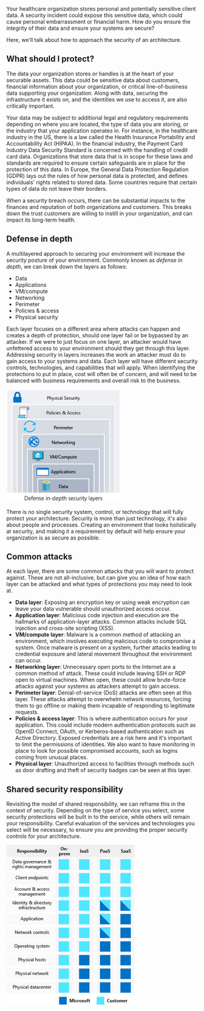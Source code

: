 Your healthcare organization stores personal and potentially sensitive client data. A security incident could expose this sensitive data, which could cause personal embarrassment or financial harm. How do you ensure the integrity of their data and ensure your systems are secure? 

Here, we'll talk about how to approach the security of an architecture.

## What should I protect?

The data your organization stores or handles is at the heart of your securable assets. This data could be sensitive data about customers, financial information about your organization, or critical line-of-business data supporting your organization. Along with data, securing the infrastructure it exists on, and the identities we use to access it, are also critically important.

Your data may be subject to additional legal and regulatory requirements depending on where you are located, the type of data you are storing, or the industry that your application operates in. For instance, in the healthcare industry in the US, there is a law called the Health Insurance Portability and Accountability Act (HIPAA). In the financial industry, the Payment Card Industry Data Security Standard is concerned with the handling of credit card data. Organizations that store data that is in scope for these laws and standards are required to ensure certain safeguards are in place for the protection of this data. In Europe, the General Data Protection Regulation (GDPR) lays out the rules of how personal data is protected, and defines individuals' rights related to stored data. Some countries require that certain types of data do not leave their borders.

When a security breach occurs, there can be substantial impacts to the finances and reputation of both organizations and customers. This breaks down the trust customers are willing to instill in your organization, and can impact its long-term health.

## Defense in depth

A multilayered approach to securing your environment will increase the security posture of your environment. Commonly known as _defense in depth_, we can break down the layers as follows:

* Data
* Applications
* VM/compute
* Networking
* Perimeter
* Policies & access
* Physical security

Each layer focuses on a different area where attacks can happen and creates a depth of protection, should one layer fail or be bypassed by an attacker. If we were to just focus on one layer, an attacker would have unfettered access to your environment should they get through this layer. Addressing security in layers increases the work an attacker must do to gain access to your systems and data. Each layer will have different security controls, technologies, and capabilities that will apply. When identifying the protections to put in place, cost will often be of concern, and will need to be balanced with business requirements and overall risk to the business.

![An illustration showing Defense in depth with Data at the center. The rings of security around data are: application, compute, network, perimeter, identity and access, and physical security.](../media/security-layers.png)

There is no single security system, control, or technology that will fully protect your architecture. Security is more than just technology, it's also about people and processes. Creating an environment that looks holistically at security, and making it a requirement by default will help ensure your organization is as secure as possible.

## Common attacks

At each layer, there are some common attacks that you will want to protect against. These are not all-inclusive, but can give you an idea of how each layer can be attacked and what types of protections you may need to look at.

* **Data layer**: Exposing an encryption key or using weak encryption can leave your data vulnerable should unauthorized access occur.
* **Application layer**: Malicious code injection and execution are the hallmarks of application-layer attacks. Common attacks include SQL injection and cross-site scripting (XSS).
* **VM/compute layer**: Malware is a common method of attacking an environment, which involves executing malicious code to compromise a system. Once malware is present on a system, further attacks leading to credential exposure and lateral movement throughout the environment can occur.
* **Networking layer**: Unnecessary open ports to the Internet are a common method of attack. These could include leaving SSH or RDP open to virtual machines. When open, these could allow brute-force attacks against your systems as attackers attempt to gain access.
* **Perimeter layer**: Denial-of-service (DoS) attacks are often seen at this layer. These attacks attempt to overwhelm network resources, forcing them to go  offline or making them incapable of responding to legitimate requests.
* **Policies & access layer**: This is where authentication occurs for your application. This could include modern authentication protocols such as OpenID Connect, OAuth, or Kerberos-based authentication such as Active Directory. Exposed credentials are a risk here and it's important to limit the permissions of identities. We also want to have monitoring in place to look for possible compromised accounts, such as logins coming from unusual places.
* **Physical layer**: Unauthorized access to facilities through methods such as door drafting and theft of security badges can be seen at this layer.

## Shared security responsibility

Revisiting the model of shared responsibility, we can reframe this in the context of security. Depending on the type of service you select, some security protections will be built in to the service, while others will remain your responsibility. Careful evaluation of the services and technologies you select will be necessary, to ensure you are providing the proper security controls for your architecture.

![An illustration showing how cloud providers and customers share security responsibilities under different types of cloud service models: on-premises, infrastructure as a service, platform as a service, and software as a service. ](../media/shared_responsibilities.png)
